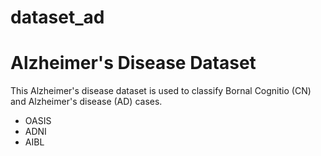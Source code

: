 # dataset_ad
# Alzheimer's Disease Dataset

This Alzheimer's disease dataset is used to classify Bornal Cognitio (CN) and Alzheimer's disease (AD) cases. 

- OASIS
- ADNI
- AIBL





